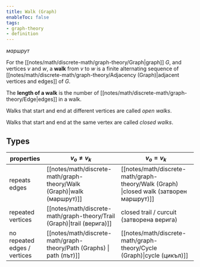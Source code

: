 ```yaml
---
title: Walk (Graph)
enableToc: false
tags:
- graph-theory
- definition
---
```

*маршрут*

For the [[notes/math/discrete-math/graph-theory/Graph|graph]] $G$, and vertices $v$ and $w$, a **walk** from $v$ to $w$ is a finite alternating sequence of [[notes/math/discrete-math/graph-theory/Adjacency (Graph)|adjacent vertices and edges]]  of $G$.

The **length of a walk** is the number of [[notes/math/discrete-math/graph-theory/Edge|edges]] in a walk.

Walks that start and end at different vertices are called *open walks*.

Walks that start and end at the same vertex are called *closed walks*.

## Types

| properties | $v_o \neq v_k$ | $v_o = v_k$ |
|-----------|---------|-------|
| repeats edges | [[notes/math/discrete-math/graph-theory/Walk (Graph)\|walk (маршрут)]] | [[notes/math/discrete-math/graph-theory/Walk (Graph) \|closed walk (затворен маршрут)]]|
| repeated vertices | [[notes/math/discrete-math/graph-theory/Trail (Graph)\|trail (верига)]] | closed trail / curcuit (затворена верига) 
| no repeated edges / vertices | [[notes/math/discrete-math/graph-theory/Path (Graphs) \| path (път)]] | [[notes/math/discrete-math/graph-theory/Cycle (Graph)\|cycle (цикъл)]]  

